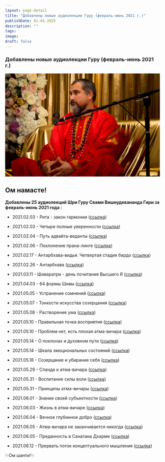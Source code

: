 ```yaml
---
layout: page-detail
title: "Добавлены новые аудиолекции Гуру (февраль-июнь 2021 г.)"
publishDate: 01-01-2025
description: ""
tags:
image:
draft: false
---
```


### Добавлены новые аудиолекции Гуру (февраль-июнь 2021 г.)

![Шри Гуру Свами Вишнудевананда Гири](/upload/medialibrary/040/040fa8d76a338ea6775ee7fc7fc09202.png "Шри Гуру Свами Вишнудевананда Гири") 

  
## **Ом намасте!** 

**Добавлены 25 аудиолекций Шри Гуру Свами Вишнудевананда Гири за** **февраль-июнь 2021 года** **:** 

  
* 2021.02.03 - Рита - закон гармонии ([ссылка](/audiogallery/audiolektsii/33363/))
* 2021.02.03 - Четыре полные уверенности ([ссылка](/audiogallery/audiolektsii/33364/))
* 2021.02.04 - Путь адвайта-веданты ([ссылка](/audiogallery/audiolektsii/33365/))
* 2021.02.06 - Поклонение прана-линге ([ссылка](/audiogallery/audiolektsii/33366/))
* 2021.02.17 - Антарбхава-видья. Четвертая стадия бардо ([ссылка](/audiogallery/audiolektsii/33367/))
* 2021.02.26 - Антарбхава ([ссылка](/audiogallery/audiolektsii/33368/))
  
* 2021.03.11 - Шиваратри - день почитания Высшего Я ([ссылка](/audiogallery/audiolektsii/33369/))
  
* 2021.04.03 - 64 формы Шивы ([ссылка](/audiogallery/audiolektsii/33715/))
  
* 2021.05.05 - Устранение сомнений ([ссылка](/audiogallery/audiolektsii/33721/))
* 2021.05.07 - Тонкости искусства созерцания ([ссылка](/audiogallery/audiolektsii/33722/))
* 2021.05.08 - Растворение ума ([ссылка](/audiogallery/audiolektsii/33723/))
* 2021.05.10 - Правильная точка восприятия ([ссылка](/audiogallery/audiolektsii/33725/))
* 2021.05.10 - Проблем нет, есть плохая атма-вичара ([ссылка](/audiogallery/audiolektsii/33724/))
* 2021.05.14 - О поклонах и духовном пути ([ссылка](/audiogallery/audiolektsii/33726/))
* 2021.05.14 - Шкала эмоциональных состояний ([ссылка](/audiogallery/audiolektsii/33727/))
* 2021.05.18 - Созерцание и убирание себя ([ссылка](/audiogallery/audiolektsii/33728/))
* 2021.05.29 - Спанда и атма-вичара ([ссылка](/audiogallery/audiolektsii/33729/))
* 2021.05.31 - Воспитание силы воли ([ссылка](/audiogallery/audiolektsii/33730/))
* 2021.05.31 - Принципы атма-вичары ([ссылка](/audiogallery/audiolektsii/33731/))
  
* 2021.06.01 - Знание своей субъектности ([ссылка](/audiogallery/audiolektsii/33735/))
* 2021.06.03 - Жизнь в атма-вичаре ([ссылка](/audiogallery/audiolektsii/33736/))
* 2021.06.04 - Вечное глубинное добро ([ссылка](/audiogallery/audiolektsii/33737/))
* 2021.06.05 - Атма-вичара не заканчивается никогда ([ссылка](/audiogallery/audiolektsii/33738/))
* 2021.06.05 - Преданность в Санатана Дхарме ([ссылка](/audiogallery/audiolektsii/33739/))
* 2021.06.12 - Прервать поток концептуального мышления ([ссылка](/audiogallery/audiolektsii/33740/))

  
 ✨Ом шанти!✨
  
  
